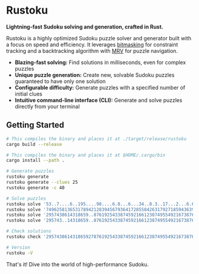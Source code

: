 # Rustoku

**Lightning-fast Sudoku solving and generation, crafted in Rust.**

Rustoku is a highly optimized Sudoku puzzle solver and generator built with a focus on speed and efficiency.
It leverages [bitmasking] for constraint tracking and a backtracking algorithm with [MRV] for
puzzle navigation.

- **Blazing-fast solving:** Find solutions in milliseconds, even for complex puzzles
- **Unique puzzle generation:** Create new, solvable Sudoku puzzles guaranteed to have only one solution
- **Configurable difficulty:** Generate puzzles with a specified number of initial clues
- **Intuitive command-line interface (CLI):** Generate and solve puzzles directly from your terminal

## Getting Started

```bash
# This compiles the binary and places it at ./target/release/rustoku
cargo build --release

# This compiles the binary and places it at $HOME/.cargo/bin
cargo install --path .

# Generate puzzles
rustoku generate
rustoku generate --clues 25
rustoku generate -c 40

# Solve puzzles
rustoku solve '53..7....6..195....98....6.8...6...34..8.3..17...2...6.6....28....419..5....8..79'
rustoku solve '749625813653178942128394567936417285584263179271859436392781654867542391415936...'
rustoku solve '2957438614318659..8761925433874592166123874955492167387635.41899286713541549386..' --all
rustoku solve '295743..14318659..8761925433874592166123874955492167387635.......................' --all

# Check solutions
rustoku check '295743861431865927876192543387459216612387495549216738763524189154938672928671354'

# Version
rustoku -V
```

That's it! Dive into the world of high-performance Sudoku.

[bitmasking]: https://www.geeksforgeeks.org/what-is-bitmasking/
[MRV]: https://www.alooba.com/skills/concepts/data-science-6/minimum-remaining-values/
